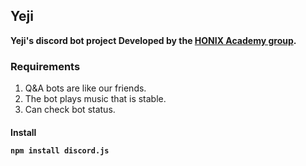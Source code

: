 ## Yeji 

**Yeji's discord bot project Developed by the [HONIX Academy group](https://discord.gg/QY3tSdU3ed).**

### Requirements

 1. Q&A bots are like our friends.
 2. The bot plays music that is stable.
 3. Can check bot status.

<h4>Install

```
npm install discord.js
```
